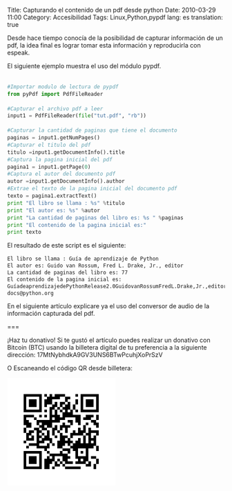 Title: Capturando el contenido de un pdf desde python
Date: 2010-03-29 11:00
Category: Accesibilidad
Tags: Linux,Python,pypdf
lang: es
translation: true


Desde hace tiempo conocía de la posibilidad de capturar información de un pdf, la idea final es lograr tomar esta información y reproducirla con espeak.

El siguiente ejemplo muestra el uso del módulo pypdf.

```python

#Importar modulo de lectura de pypdf
from pyPdf import PdfFileReader

#Capturar el archivo pdf a leer
input1 = PdfFileReader(file("tut.pdf", "rb"))

#Capturar la cantidad de paginas que tiene el documento
paginas = input1.getNumPages()
#Capturar el titulo del pdf
titulo =input1.getDocumentInfo().title
#Captura la pagina inicial del pdf
pagina1 = input1.getPage(0)
#Captura el autor del documento pdf
autor =input1.getDocumentInfo().author
#Extrae el texto de la pagina inicial del documento pdf
texto = pagina1.extractText()
print "El libro se llama : %s" %titulo
print "El autor es: %s" %autor
print "La cantidad de paginas del libro es: %s " %paginas
print "El contenido de la pagina inicial es:"
print texto

```

El resultado de este script es el siguiente:
```
El libro se llama : Guía de aprendizaje de Python
El autor es: Guido van Rossum, Fred L. Drake, Jr., editor
La cantidad de paginas del libro es: 77 
El contenido de la pagina inicial es:
GuíadeaprendizajedePythonRelease2.0GuidovanRossumFredL.Drake,Jr.,editor16deoctubrede2000BeOpenPythonLabsCorreoelectrónico:python-docs@python.org
```

En el siguiente artículo explicare ya el uso del conversor de audio de la información capturada del pdf.

===

¡Haz tu donativo!
Si te gustó el artículo puedes realizar un donativo con Bitcoin (BTC)
usando la billetera digital de tu preferencia a la siguiente
dirección: 17MtNybhdkA9GV3UNS6BTwPcuhjXoPrSzV

O Escaneando el código QR desde billetera:

![17MtNybhdkA9GV3UNS6BTwPcuhjXoPrSzV](./images/17MtNybhdkA9GV3UNS6BTwPcuhjXoPrSzV.png)